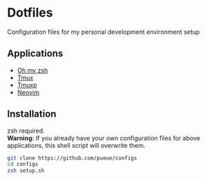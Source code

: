 # Dotfiles

Configuration files for my personal development environment setup

## Applications

- [Oh my zsh](https://github.com/robbyrussell/oh-my-zsh)
- [Tmux](https://tmux.github.io/)
- [Tmuxp](https://github.com/tony/tmuxp)
- [Neovim](https://neovim.io)

## Installation

zsh required.  
**Warning:** If you already have your own configuration files for above applications, this shell script will overwrite them.

```sh
git clone https://github.com/pueue/configs
cd configs
zsh setup.sh
```
